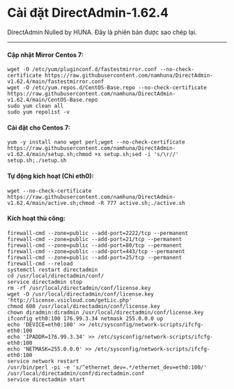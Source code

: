 # Cài đặt DirectAdmin-1.62.4

DirectAdmin Nulled by HUNA. Đây là phiên bản được sao chép lại.
_________________________________________________________________

#### Cập nhật Mirror Centos 7:

```
wget -O /etc/yum/pluginconf.d/fastestmirror.conf --no-check-certificate https://raw.githubusercontent.com/namhuna/DirectAdmin-v1.62.4/main/fastestmirror.conf
wget -O /etc/yum.repos.d/CentOS-Base.repo --no-check-certificate https://raw.githubusercontent.com/namhuna/DirectAdmin-v1.62.4/main/CentOS-Base.repo
sudo yum clean all
sudo yum repolist -v
```

#### Cài đặt cho Centos 7:

```
yum -y install nano wget perl;wget --no-check-certificate https://raw.githubusercontent.com/namhuna/DirectAdmin-v1.62.4/main/setup.sh;chmod +x setup.sh;sed -i 's/\r//' setup.sh;./setup.sh
```

#### Tự động kích hoạt (Chỉ eth0):

```
wget --no-check-certificate https://raw.githubusercontent.com/namhuna/DirectAdmin-v1.62.4/main/active.sh;chmod -R 777 active.sh;./active.sh
```

#### Kích hoạt thủ công:

```
firewall-cmd --zone=public --add-port=2222/tcp --permanent
firewall-cmd --zone=public --add-port=21/tcp --permanent
firewall-cmd --zone=public --add-port=80/tcp --permanent
firewall-cmd --zone=public --add-port=443/tcp --permanent
firewall-cmd --zone=public --add-port=25/tcp --permanent
firewall-cmd --reload
systemctl restart directadmin
cd /usr/local/directadmin/conf/
service directadmin stop
rm -rf /usr/local/directadmin/conf/license.key
wget -O /usr/local/directadmin/conf/license.key 'http://license.vsicloud.com/getLic.php'
chmod 600 /usr/local/directadmin/conf/license.key
chown diradmin:diradmin /usr/local/directadmin/conf/license.key
ifconfig eth0:100 176.99.3.34 netmask 255.0.0.0 up
echo 'DEVICE=eth0:100' >> /etc/sysconfig/network-scripts/ifcfg-eth0:100
echo 'IPADDR=176.99.3.34' >> /etc/sysconfig/network-scripts/ifcfg-eth0:100
echo 'NETMASK=255.0.0.0' >> /etc/sysconfig/network-scripts/ifcfg-eth0:100
service network restart
/usr/bin/perl -pi -e 's/^ethernet_dev=.*/ethernet_dev=eth0:100/' /usr/local/directadmin/conf/directadmin.conf
service directadmin start
```
